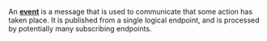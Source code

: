 An [**event**](/nservicebus/messaging/messages-events-commands.md#event) is a message that is used to communicate that some action has taken place. It is published from a single logical endpoint, and is processed by potentially many subscribing endpoints.
